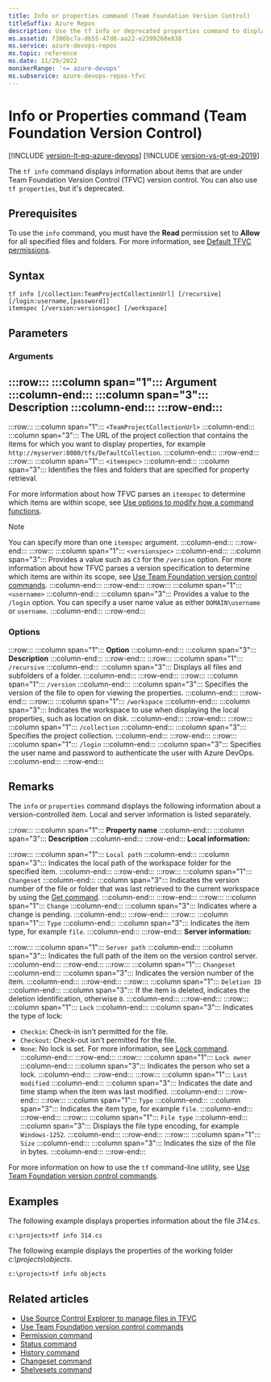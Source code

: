 ```yaml
---
title: Info or properties command (Team Foundation Version Control)
titleSuffix: Azure Repos
description: Use the tf info or deprecated properties command to display information about items that are under version control.
ms.assetid: f306bc7a-db55-47d8-aa22-e2399260e838
ms.service: azure-devops-repos
ms.topic: reference
ms.date: 11/29/2022
monikerRange: '<= azure-devops'
ms.subservice: azure-devops-repos-tfvc
---
```



# Info or Properties command (Team Foundation Version Control)

[!INCLUDE [version-lt-eq-azure-devops](../../includes/version-lt-eq-azure-devops.md)]
[!INCLUDE [version-vs-gt-eq-2019](../../includes/version-vs-gt-eq-2019.md)]

The `tf info` command displays information about items that are under Team Foundation Version Control (TFVC) version control. You can also use `tf properties`, but it's deprecated.

## Prerequisites

To use the `info` command, you must have the **Read** permission set to **Allow** for all specified files and folders.  For more information, see  [Default TFVC permissions](../../organizations/security/default-tfvc-permissions.md).

## Syntax

```
tf info [/collection:TeamProjectCollectionUrl] [/recursive] [/login:username,[password]]
itemspec [/version:versionspec] [/workspace] 
```

## Parameters

### Arguments

:::row:::
   :::column span="1":::
   **Argument**
   :::column-end:::
   :::column span="3":::
   **Description**
   :::column-end:::
:::row-end:::
---
:::row:::
   :::column span="1":::
   `<TeamProjectCollectionUrl>`
   :::column-end:::
   :::column span="3":::
   The URL of the project collection that contains the items for which you want to display properties, for example `http://myserver:8080/tfs/DefaultCollection`.
   :::column-end:::
:::row-end:::
:::row:::
   :::column span="1":::
   `<itemspec>`
   :::column-end:::
   :::column span="3":::
   Identifies the files and folders that are specified for property retrieval.
   
   For more information about how TFVC parses an `itemspec` to determine which items are within scope, see [Use options to modify how a command functions](use-team-foundation-version-control-commands.md#use-options-to-modify-how-a-command-functions).

   > [!Note]  
   > You can specify more than one `itemspec` argument.
   :::column-end:::
:::row-end:::
:::row:::
   :::column span="1":::
   `<versionspec>`
   :::column-end:::
   :::column span="3":::
   Provides a value such as `C3` for the `/version` option. For more information about how TFVC parses a version specification to determine which items are within its scope, see [Use Team Foundation version control commands](use-team-foundation-version-control-commands.md).
   :::column-end:::
:::row-end:::
:::row:::
   :::column span="1":::
   `<username>`
   :::column-end:::
   :::column span="3":::
   Provides a value to the `/login` option. You can specify a user name value as either `DOMAIN\username` or `username`.
   :::column-end:::
:::row-end:::

### Options

:::row:::
   :::column span="1":::
   **Option**
   :::column-end:::
   :::column span="3":::
   **Description**
   :::column-end:::
:::row-end:::
:::row:::
   :::column span="1":::
   `/recursive`
   :::column-end:::
   :::column span="3":::
   Displays all files and subfolders of a folder.
   :::column-end:::
:::row-end:::
:::row:::
   :::column span="1":::
   `/version`
   :::column-end:::
   :::column span="3":::
   Specifies the version of the file to open for viewing the properties.
   :::column-end:::
:::row-end:::
:::row:::
   :::column span="1":::
   `/workspace`
   :::column-end:::
   :::column span="3":::
   Indicates the workspace to use when displaying the local properties, such as location on disk.
   :::column-end:::
:::row-end:::
:::row:::
   :::column span="1":::
   `/collection`
   :::column-end:::
   :::column span="3":::
   Specifies the project collection.
   :::column-end:::
:::row-end:::
:::row:::
   :::column span="1":::
   `/login`
   :::column-end:::
   :::column span="3":::
   Specifies the user name and password to authenticate the user with Azure DevOps.
   :::column-end:::
:::row-end:::

## Remarks

The `info` or `properties` command displays the following information about a version-controlled item. Local and server information is listed separately.

:::row:::
   :::column span="1":::
   **Property name**
   :::column-end:::
   :::column span="3":::
   **Description**
   :::column-end:::
:::row-end:::
**Local information:**
   
:::row:::
   :::column span="1":::
   `Local path`
   :::column-end:::
   :::column span="3":::
   Indicates the local path of the workspace folder for the specified item.
   :::column-end:::
:::row-end:::
:::row:::
   :::column span="1":::
   `Changeset`
   :::column-end:::
   :::column span="3":::
   Indicates the version number of the file or folder that was last retrieved to the current workspace by using the [Get command](get-command.md).
   :::column-end:::
:::row-end:::
:::row:::
   :::column span="1":::
   `Change`
   :::column-end:::
   :::column span="3":::
   Indicates where a change is pending.
   :::column-end:::
:::row-end:::
:::row:::
   :::column span="1":::
   `Type`
   :::column-end:::
   :::column span="3":::
   Indicates the item type, for example `file`.
   :::column-end:::
:::row-end:::
**Server information:**
   
:::row:::
   :::column span="1":::
   `Server path`
   :::column-end:::
   :::column span="3":::
   Indicates the full path of the item on the version control server.
   :::column-end:::
:::row-end:::
:::row:::
   :::column span="1":::
   `Changeset`
   :::column-end:::
   :::column span="3":::
   Indicates the version number of the item.
   :::column-end:::
:::row-end:::
:::row:::
   :::column span="1":::
   `Deletion ID`
   :::column-end:::
   :::column span="3":::
   If the item is deleted, indicates the deletion identification, otherwise `0`.
   :::column-end:::
:::row-end:::
:::row:::
   :::column span="1":::
   `Lock`
   :::column-end:::
   :::column span="3":::
   Indicates the type of lock:
   
   - `Checkin`: Check-in isn't permitted for the file.
   - `Checkout`:   Check-out isn't permitted for the file.
   - `None`: No lock is set. For more information, see [Lock command](lock-command.md).
   :::column-end:::
:::row-end:::
:::row:::
   :::column span="1":::
   `Lock owner`
   :::column-end:::
   :::column span="3":::
   Indicates the person who set a lock.
   :::column-end:::
:::row-end:::
:::row:::
   :::column span="1":::
   `Last modified`
   :::column-end:::
   :::column span="3":::
   Indicates the date and time stamp when the item was last modified.
   :::column-end:::
:::row-end:::
:::row:::
   :::column span="1":::
   `Type`
   :::column-end:::
   :::column span="3":::
   Indicates the item type, for example `file`.
   :::column-end:::
:::row-end:::
:::row:::
   :::column span="1":::
   `File type`
   :::column-end:::
   :::column span="3":::
   Displays the file type encoding, for example `Windows-1252`.
   :::column-end:::
:::row-end:::
:::row:::
   :::column span="1":::
   `Size`
   :::column-end:::
   :::column span="3":::
   Indicates the size of the file in bytes.
   :::column-end:::
:::row-end:::

For more information on how to use the `tf` command-line utility, see [Use Team Foundation version control commands](use-team-foundation-version-control-commands.md).

## Examples

The following example displays properties information about the file *314.cs*.

```
c:\projects>tf info 314.cs
```

The following example displays the properties of the working folder *c:\\projects\\objects*.

```
c:\projects>tf info objects
```

## Related articles

- [Use Source Control Explorer to manage files in TFVC](use-source-control-explorer-manage-files-under-version-control.md)
- [Use Team Foundation version control commands](use-team-foundation-version-control-commands.md)
- [Permission command](permission-command.md)
- [Status command](status-command.md)
- [History command](history-command.md)
- [Changeset command](changeset-command.md)
- [Shelvesets command](shelvesets-command.md)
